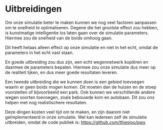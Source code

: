 # Uitbreidingen
Om onze simulatie beter te maken kunnen we nog veel factoren aanpassen om te snelheid
te optimaliseren. Degene die het grootste effect zou hebben, is kunstmatige intelligentie los
laten gaan over de simulatie parameters. Hiermee zou de snelheid van de boids omhoog
gaan.

Dit heeft helaas alleen effect op onze simulatie en niet in het echt, omdat de parameters in
het echt vast staan.

En goede uitbreiding zou dus zijn, een echt wegennetwerk kopiëren en daarmee de
parameters bepalen. Hiermee zou onze simulatie dus meer op de realiteit lijken, en dus
meer goede resultaten leveren.

Een tweede uitbreiding die we kunnen doen is een gebied toevoegen waarin er geen boids
mogen komen. Dit moeten dan de huizen en de stoep voorstellen of bijvoorbeeld een park.
Ook kunnen we verschillende andere wegen soorten toevoegen, zoals bebouwde kom en
autobaan. Dit zou ons helpen met nog realistischere resultaten.

Deze dingen kosten veel tijd om te maken, en zijn daarom niet geïmplementeerd in onze
simulatie. Wel kan iedereen zelf de simulatie uitbreiden, omdat de code publiek is:
https://github.com/thiesjoo/pws
